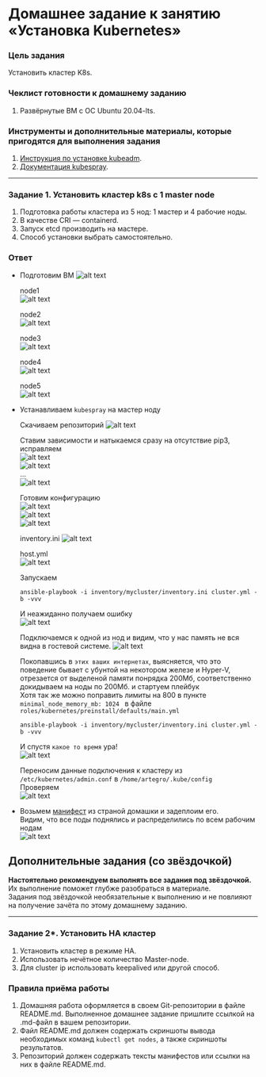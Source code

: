# Домашнее задание к занятию «Установка Kubernetes»

### Цель задания

Установить кластер K8s.

### Чеклист готовности к домашнему заданию

1. Развёрнутые ВМ с ОС Ubuntu 20.04-lts.


### Инструменты и дополнительные материалы, которые пригодятся для выполнения задания

1. [Инструкция по установке kubeadm](https://kubernetes.io/docs/setup/production-environment/tools/kubeadm/create-cluster-kubeadm/).
2. [Документация kubespray](https://kubespray.io/).

-----

### Задание 1. Установить кластер k8s с 1 master node

1. Подготовка работы кластера из 5 нод: 1 мастер и 4 рабочие ноды.
2. В качестве CRI — containerd.
3. Запуск etcd производить на мастере.
4. Способ установки выбрать самостоятельно.

### Ответ

-   Подготовим ВМ 
    ![alt text](image.png)   
    
    node1  
    ![alt text](image-1.png)  

    node2  
    ![alt text](image-2.png)  

    node3  
    ![alt text](image-3.png)  

    node4  
    ![alt text](image-4.png)  

    node5  
    ![alt text](image-5.png)  

-   Устанавливаем `kubespray` на мастер ноду  

    Скачиваем репозиторий
    ![alt text](image-6.png)  

    Ставим зависимости и натыкаемся сразу на отсутствие pip3, исправляем  
    ![alt text](image-7.png)  
    ![alt text](image-8.png)  
    ...  
    ![alt text](image-9.png)  

    Готовим конфигурацию  
    ![alt text](image-10.png)  
    ![alt text](image-11.png)  
    ![alt text](image-12.png)  
    
    inventory.ini
    ![alt text](image-14.png) 
    
    host.yml  
    ![alt text](image-13.png)

    Запускаем  
    ```
    ansible-playbook -i inventory/mycluster/inventory.ini cluster.yml -b -vvv
    ```
    И неажиданно получаем ошибку  
    ![alt text](image-15.png)

    Подключаемся к одной из нод и видим, что у нас память не вся видна в гостевой системе.
    ![alt text](image-16.png) 

    Покопавшись в `этих ваших интернетах`, выясняется, что это поведение бывает с убунтой на некотором железе и Hyper-V, отрезается от выделеной памяти понрядка 200Мб, соответственно докидываем на ноды по 200Мб. и стартуем плейбук  
    Хотя так же можно поправить лимиты на 800 в пункте `minimal_node_memory_mb: 1024 ` в файле `roles/kubernetes/preinstall/defaults/main.yml`   
    ```
    ansible-playbook -i inventory/mycluster/inventory.ini cluster.yml -b -vvv
    ``` 
    И спустя `какое то время` ура!  
    ![alt text](image-17.png)  

    Переносим данные подключения к кластеру из `/etc/kubernetes/admin.conf`  в `/home/artegro/.kube/config`  
    Проверяем  
    ![alt text](image-19.png)

-   Возьмем [манифест](2.yml) из страной домашки и задеплоим его.  
    Видим, что все поды поднялись и распределились по всем рабочим нодам  
    ![alt text](image-18.png)  






## Дополнительные задания (со звёздочкой)

**Настоятельно рекомендуем выполнять все задания под звёздочкой.** Их выполнение поможет глубже разобраться в материале.   
Задания под звёздочкой необязательные к выполнению и не повлияют на получение зачёта по этому домашнему заданию. 

------
### Задание 2*. Установить HA кластер

1. Установить кластер в режиме HA.
2. Использовать нечётное количество Master-node.
3. Для cluster ip использовать keepalived или другой способ.

### Правила приёма работы

1. Домашняя работа оформляется в своем Git-репозитории в файле README.md. Выполненное домашнее задание пришлите ссылкой на .md-файл в вашем репозитории.
2. Файл README.md должен содержать скриншоты вывода необходимых команд `kubectl get nodes`, а также скриншоты результатов.
3. Репозиторий должен содержать тексты манифестов или ссылки на них в файле README.md.
